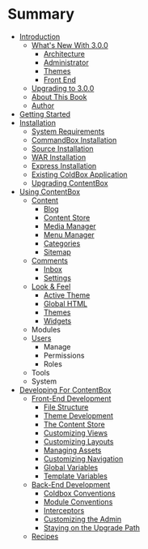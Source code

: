# Summary

* [Introduction](README.md)
   * [What's New With 3.0.0](introduction/whats_new.md)
       * [Architecture](introduction/whats_new_3_0_0/architecture.md)
       * [Administrator](introduction/whats_new_3_0_0/administrator.md)
       * [Themes](introduction/whats_new_3_0_0/themes.md)
       * [Front End](introduction/whats_new_3_0_0/front_end.md)
   * [Upgrading to 3.0.0](introduction/upgrading.md)
   * [About This Book](introduction/about_this_book.md)
   * [Author](introduction/author.md)
* [Getting Started](getting_started/index.md)
* [Installation](installation/index.md)
   * [System Requirements](installation/system_requirements.md)
   * [CommandBox Installation](installation/commandbox_installation.md)
   * [Source Installation](installation/source_installation.md)
   * [WAR Installation](installation/war_installation.md)
   * [Express Installation](installation/express_installation.md)
   * [Existing ColdBox Application](installation/existing_coldbox_application.md)
   * [Upgrading ContentBox](installation/upgrading_contentbox.md)
* [Using ContentBox](using/README.md)
   * [Content](using/content/index.md)
       * [Blog](using/content/blog.md)
       * [Content Store](using/managers/contentstore.md)
       * [Media Manager](using/content/media-manager.md)
       * [Menu Manager](using/content/menu-manager.md)
       * [Categories](using/content/categories.md)
       * [Sitemap](using/content/sitemap.md)
   * [Comments](using/comments/index.md)
       * [Inbox](using/comments/inbox.md)
       * [Settings](using/comments/settings.md)
   * [Look & Feel](using/look-and-feel/index.md)
       * [Active Theme](using/look-and-feel/active_theme.md)
       * [Global HTML](using/look-and-feel/global_html.md)
       * [Themes](using/look-and-feel/themes.md)
       * [Widgets](using/look-and-feel/widgets.md)
   * Modules
   * [Users](using/users/index.md)
       * Manage
       * Permissions
       * Roles
   * Tools
   * System
* [Developing For ContentBox](developing/README.md)
   * [Front-End Development](developing/front_end/README.md)
       * [File Structure](developing/front_end/files.md)
       * [Theme Development](developing/themes/README.md)
       * [The Content Store](developing/front_end/contentstore.md)
       * [Customizing Views](developing/front_end/views.md)
       * [Customizing Layouts](developing/front_end/layouts.md)
       * [Managing Assets](developing/front_end/assets.md)
       * [Customizing Navigation](developing/front_end/navigation.md)
       * [Global Variables](developing/globals.md)
       * [Template Variables](developing/front_end/templateVars.md)
   * [Back-End Development](developing/back_end/readme.md)
       * [Coldbox Conventions](developing/back_end/coldbox.md)
       * [Module Conventions](developing/back_end/modules.md)
       * [Interceptors](developing/back_end/interceptors.md)
       * [Customizing the Admin](developing/back_end/admin.md)
       * [Staying on the Upgrade Path](developing/back_end/upgrades.md)
   * [Recipes](recipes/index.md)

